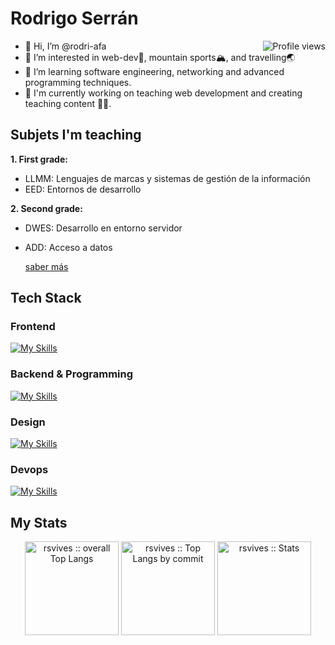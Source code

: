 # Rodrigo Serrán

<img src="https://gpvc.arturio.dev/rodri-afa" alt="Profile views" align='right'/> <a href="https://github.com/rsvives/rsvives/"> </a>


- 👋 Hi, I’m @rodri-afa
- 👀 I’m interested in web-dev🤖, mountain sports🏔, and travelling🌏
- 🌱 I’m learning software engineering, networking and advanced programming techniques.
- 🔧 I'm currently working on teaching web development and creating teaching content ✌🏻.

## Subjets I'm teaching

**1. First grade:**
  - LLMM: Lenguajes de marcas y sistemas de gestión de la información
  - EED: Entornos de desarrollo

**2. Second grade:**
- DWES: Desarrollo en entorno servidor
- ADD: Acceso a datos

  [saber más](https://github.com/rodri-afa)

  
## Tech Stack

<span width="45%">

### Frontend

[![My Skills](https://skillicons.dev/icons?i=html,css,js,vue,nuxt,react,jest)](https://skillicons.dev)

</span>
<span width="45%">
 
  
### Backend & Programming
 

[![My Skills](https://skillicons.dev/icons?i=mongodb,mysql,nodejs,express,typescript,php,laravel,java,postman)](https://skillicons.dev)

</span>

### Design

[![My Skills](https://skillicons.dev/icons?i=figma,ps,ai,xd,ae)](https://skillicons.dev)

### Devops

[![My Skills](https://skillicons.dev/icons?i=vercel,linux,docker,git,github)](https://skillicons.dev)

## My Stats

<p align="center">
  <img height="150" src="https://github-readme-stats.vercel.app/api/top-langs/?username=rsvives&langs_count=6&theme=dracula&layout=compact&hide_border=true"
          alt="rsvives :: overall Top Langs " />
<!--  <img height="150" src="https://github-profile-summary-cards.vercel.app/api/cards/repos-per-language?username=rodri-afa&theme=dracula&layout=compact&hide_border=true"
          alt="rodri-afa :: Top Langs by repo" /> -->
  <img height="150" src="https://github-profile-summary-cards.vercel.app/api/cards/most-commit-language?username=rsvives&theme=dracula&layout=compact&hide_border=true"
          alt="rsvives :: Top Langs by commit" />
<img height="150" src="http://github-profile-summary-cards.vercel.app/api/cards/stats?username=rsvives&theme=dracula"
          alt="rsvives :: Stats" />
          
        

<!---
rodri-afa/rodri-afa is a ✨ special ✨ repository because its `README.md` (this file) appears on your GitHub profile.
You can click the Preview link to take a look at your changes.
--->
